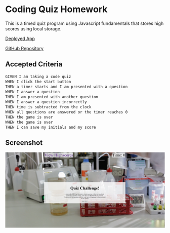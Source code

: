 # Coding Quiz Homework

This is a timed quiz program using Javascript fundamentals that stores high scores using local storage.

[Deployed App](https://hctyler.github.io/Code-Quiz/)

[GitHub Repository](https://github.com/HCTyler/Code-Quiz)
## Accepted Criteria

```
GIVEN I am taking a code quiz
WHEN I click the start button
THEN a timer starts and I am presented with a question
WHEN I answer a question
THEN I am presented with another question
WHEN I answer a question incorrectly
THEN time is subtracted from the clock
WHEN all questions are answered or the timer reaches 0
THEN the game is over
WHEN the game is over
THEN I can save my initials and my score
```

## Screenshot

![Screenshot of Coding Quiz application](.\assets\media\CodingQuizScreenshot.png)